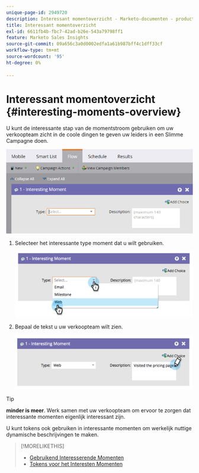 ```yaml
---
unique-page-id: 2949720
description: Interessant momentoverzicht - Marketo-documenten - productdocumentatie
title: Interessant momentoverzicht
exl-id: 6611fb4b-fbc7-42ad-b26e-543a79798ff1
feature: Marketo Sales Insights
source-git-commit: 09a656c3a0d0002edfa1a61b987bff4c1dff33cf
workflow-type: tm+mt
source-wordcount: '95'
ht-degree: 0%

---
```


# Interessant momentoverzicht {#interesting-moments-overview}

U kunt de interessante stap van de momentstroom gebruiken om uw verkoopteam zicht in de coole dingen te geven uw leiders in een Slimme Campagne doen.

![](assets/image2016-1-27-11-3a1-3a53.png)

1. Selecteer het interessante type moment dat u wilt gebruiken.

   ![](assets/image2014-9-23-16-3a30-3a33.png)

1. Bepaal de tekst u uw verkoopteam wilt zien.

   ![](assets/image2014-9-23-16-3a30-3a53.png)

>[!TIP]
>
>**minder is meer**. Werk samen met uw verkoopteam om ervoor te zorgen dat interessante momenten eigenlijk interessant zijn.

U kunt tokens ook gebruiken in interessante momenten om werkelijk nuttige dynamische beschrijvingen te maken.

>[!MORELIKETHIS]
>
>* [ Gebruikend Interesserende Momenten ](/help/marketo/product-docs/marketo-sales-insight/msi-for-salesforce/features/tabs-in-the-msi-panel/interesting-moments/using-interesting-moments.md)
>* [ Tokens voor het Interesten Momenten ](/help/marketo/product-docs/marketo-sales-insight/msi-for-salesforce/features/tabs-in-the-msi-panel/interesting-moments/trigger-tokens-for-interesting-moments.md)
